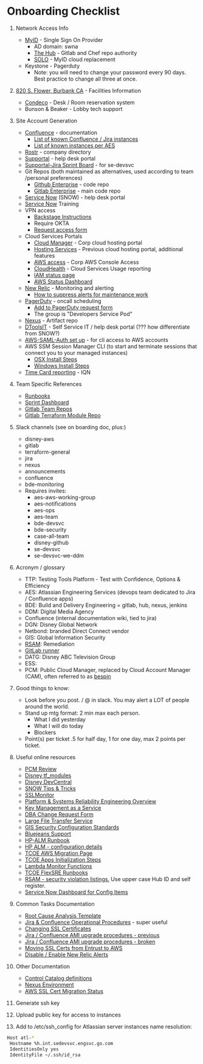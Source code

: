 # Onboarding Checklist

1. Network Access Info
    *  [MyID](https://profile.myid.disney.com/) - Single Sign On Provider
        *  AD domain: swna
        *  [The Hub](https://enterpriseportal.disney.com) - Gitlab and Chef repo authority
        *  [SOLO](https://confluence.disney.com/display/IDAM/SOLO+User+Documentation+-+Self+Service+Application+Integrations) - MyID cloud replacement
    *  Keystone - Pagerduty
        *  Note: you will need to change your password every 90 days. Best practice to change all three at once.

2. [820 S. Flower, Burbank CA](https://goo.gl/maps/4SqSzkv5hGDWSUHZ8) - Facilities Information
    *  [Condeco](https://disney.condecosoftware.com/) - Desk / Room reservation system
    *  Bunson & Beaker - Lobby tech support

3. Site Account Generation
    *  [Confluence](https://confluence.disney.com/display/DEVSVC/SRE+Shared+Services) - documentation
        *  [List of known Confluence / Jira instances](https://devcentral.disney.com/display/ATL/Known+Atlassian+Instances+throughout+Disney)
        *  [List of known instances per AES](https://confluence.disney.com/display/YODA/Atlassian+Engineering+Environment+Design+Document#AtlassianEngineeringEnvironmentDesignDocument-EnterpriseConfluence)
    *  [Rostr](https://rostr.disney.com/) - company directory
    *  [Supportal](https://supportal.disney.com/) - help desk portal
    *  [Supportal-Jira Sprint Board](https://supportal-jira.disney.com/secure/RapidBoard.jspa?rapidView=88&projectKey=COTS) - for se-devsvc
    *  Git Repos (both maintained as alternatives, used according to team /personal preferences)
        *  [Github Enterprise](https://github.disney.com/) - code repo 
        *  [Gitlab Enterprise](https://gitlab.disney.com/) - main code repo
    *  [Service Now](https://disney.service-now.com/) (SNOW) - help desk portal
    *  [Service Now](https://confluence.disney.com/display/GSST/Service+Now+Training) Training
    *  VPN access
        *  [Backstage Instructions](https://disney.service-now.com/dtoolsitsp?id=kb_article&sys_id=01c2c6e1db407b485a1e41deaa9619a5ckstagepassnewuserinstructions.pdf)
        *  Require OKTA
        *  [Request access form](https://hdforms.disney.com:4431/hdforms2.0/rasrequest.aspx)
    *  Cloud Services Portals
        *  [Cloud Manager](https://manager.cloud.disney.com/) - Corp cloud hosting portal
        *  [Hosting Services](https://hostingservices.corp.disney.com/#/) - Previous cloud hosting portal, additional features
        *  [AWS access](http://aws.corp.disney.com/) - Corp AWS Console Access
        *  [CloudHealth](https://apps.cloudhealthtech.com/) - Cloud Services Usage reporting
        *  [IAM status page](https://trust.iam.disney.com/)
        *  [AWS Status Dashboard](https://status.aws.amazon.com/)
    *  [New Relic](http://newrelic.com/) - Monitoring and alerting
        *  [How to suppress alerts for maintenance work](https://confluence.disney.com/pages/viewpage.action?pageId=457741088)
    *  [PagerDuty](https://dtss.pagerduty.com/) - oncall scheduling
        *  [Add to PagerDuty request form](https://disney.service-now.com/DToolsIT/catalog_detail.do?v=1&sysparm_document_key=sc_cat_item,ae32a291dbd5fa00a256fb541d96194c)
        *  The group is "Developers Service Pod"
    *  [Nexus](https://nexus.disney.com/) - Artifact repo
    *  [DToolsIT](https://inside.disney.com/) - Self Service IT / help desk portal (??? how differentiate from SNOW?)
    *  [AWS-SAML-Auth set up](https://confluence.disney.com/display/DTSSBDE/New+Hire+Onboarding+-+BDE+Engineer+Setup+Guide) - for cli access to AWS accounts
    *  AWS SSM Session Manager CLI (to start and terminate sessions that connect you to your managed instances)
        *  [OSX Install Steps](https://docs.aws.amazon.com/systems-manager/latest/userguide/session-manager-working-with-install-plugin.html#install-plugin-macos)
        *  [Windows Install Steps](https://docs.aws.amazon.com/systems-manager/latest/userguide/session-manager-working-with-install-plugin.html#install-plugin-windows)
    *  [Time Card reporting](https://augustus.iqnavigator.com/) - IQN

4. Team Specific References
    *  [Runbooks](https://confluence.disney.com/display/DEVSVC/Shared+Services+Runbooks)
    *  [Sprint Dashboard](https://supportal-jira.disney.com/projects/COTS/summary)
    *  [Gitlab Team Repos](https://gitlab.disney.com/se-devsvc)
    *  [Gitlab Terraform Module Repo](https://gitlab.disney.com/tf-modules)
    
5. Slack channels (see on boarding doc, plus:)
    *  disney-aws
    *  gitlab
    *  terraform-general
    *  jira
    *  nexus
    *  announcements 
    *  confluence
    *  bde-monitoring
    *  Requires invites:
        *  aes-aws-working-group
        *  aes-notifications
        *  aes-ops
        *  aes-team
        *  bde-devsvc
        *  bde-security
        *  case-all-team
        *  disney-github
        *  se-devsvc
        *  se-devsvc-we-ddm

6. Acronym / glossary
    *  TTP: Testing Tools Platform - Test with Confidence, Options & Efficiency
    *  AES: Atlassian Engineering Services (devops team dedicated to Jira / Confluence apps)
    *  BDE: Build and Delivery Engineering = gitlab, hub, nexus, jenkins
    *  DDM: Digital Media Agency
    *  Confluence (internal documentation wiki, tied to jira)
    *  DGN: Disney Global Network
    *  Netbond: branded Direct Connect vendor 
    *  GIS: Global Information Security
    *  [RSAM](https://remediation.disney.com): Remediation
    *  [GitLab runner](https://docs.gitlab.com/runner/)
    *  DATG: Disney ABC Television Group
    *  ESS:
    *  PCM: Public Cloud Manager, replaced by Cloud Account Manager (CAM), often referred to as [bespin](https://manager.cloud.disney.com/)

7. Good things to know:
    *  Look before you post. / @ in slack. You may alert a LOT of people around the world.
    *  Stand up mtg format: 2 min max each person.
        *  What I did yesterday
        *  What I will do today
        *  Blockers
    *  Point(s) per ticket .5 for half day, 1 for one day, max 2 points per ticket.

8. Useful online resources
    *  [PCM Review](https://docs.google.com/spreadsheets/d/1aJuOPPd_k0LNoGS5b-cs1KrnAa2hjNfZnSXixnFo2C0/edit#gid=67073469)
    *  [Disney tf_modules](https://gitlab.disney.com/tf-modules)
    *  [Disney DevCentral](https://devcentral.disney.com/)
    *  [SNOW Tips & Tricks](https://confluence.disney.com/pages/viewpage.action?spaceKey=SEABC&title=SNOW+Tips+N+Tricks)
    *  [SSLMonitor](https://sslmonitor.disney.com/report.html)
    *  [Platform & Systems Reliability Engineering Overview](https://disney.slack.com/files/U03RQ9RU9/FHQBDT2F3/platform_engineering_and_sre_-_overview.pdf)
    *  [Key Management as a Service](https://kms-ui.disney-iam.com/)
    *  [DBA Change Request Form](https://disney.service-now.com/nav_to.do?uri=%2Fcom.glideapp.servicecatalog_cat_item_view.do%3Fv%3D1%26sysparm_id%3D7279893b8c110a80bbb230d2496aa0f1%26sysparm_link_parent%3D92fd46016f73f540fa0c0f7c5d3ee4a1%26sysparm_catalog%3De0d08b13c3330100c8b837659bba8fb4%26sysparm_catalog_view%3Dcatalog_default)
    *  [Large File Transfer Service](https://www.relayit.net/)
    *  [GIS Security Configuration Standards](https://infosec.disney.com/policies/configuration-standards/)
    *  [Bluejeans Support](https://support.bluejeans.com/s/contactsupport)
    *  [HP-ALM Runbook](https://confluence.disney.com/display/DEVSVC/HP+ALM)
    *  [HP ALM - configuration details](https://confluence.disney.com/display/DEVSVC/HP+ALM+-+configuration+details)
    *  [TCOE AWS Migration Page](https://confluence.disney.com/pages/viewpage.action?spaceKey=ECSSS&title=TCOE+Parks+-+AWS+Migration#TCOEParks-AWSMigration-Infrastructure)
    *  [TCOE Apps Initialization Steps](https://confluence.disney.com/display/DEVSVC/TCOE+Support)
    *  [Lambda Monitor Functions](https://confluence.disney.com/display/DEVSVC/Lambda+-+Functions+that+Monitor)
    *  [TCOE FlexSRE Runbooks](https://confluence.disney.com/display/ECSSS/Tcoe+Tools+-+Corp+Runbook)
    *  [RSAM - security violation listings.](https://remediation.disney.com/rsam/) Use upper case Hub ID and self register.
    *  [Service Now Dashboard for Config Items](https://disney.service-now.com/nav_to.do?uri=%2Fsys_report_template.do%3Fjvar_report_id%3Daaa124d1db66330484e141a4059619c4)

9. Common Tasks Documentation
    *  [Root Cause Analysis Template](https://confluence.disney.com/display/YODA/RCA+Template)
    *  [Jira & Confluence Operational Procedures](https://confluence.disney.com/display/DEVSVC/JIRA+and+Confluence+Operational+Procedures) - super useful
    *  [Changing SSL Certificates](https://confluence.disney.com/display/YODA/SSL)
    *  [Jira / Confluence AMI upgrade procedures - previous](https://confluence.disney.com/display/DEVSVC/%5Bdeprecated%5D+Jira+and+Confluence+AMI+and+Instance+Type+Update+Procedures)
    *  [Jira / Confluence AMI upgrade procedures - broken](https://confluence.disney.com/display/DEVSVC/JIRA+and+Confluence+AMI+Upgrade+Procedures)
    *  [Moving SSL Certs from Entrust to AWS](https://confluence.disney.com/pages/viewpage.action?pageId=474276067)
    *  [Disable / Enable New Relic Alerts](https://confluence.disney.com/pages/viewpage.action?pageId=457741088)
10. Other Documentation
    *  [Control Catalog definitions](https://infosec.disney.com/policies/twdc-isps-control-catalog/)
    *  [Nexus Environment](https://confluence.disney.com/display/DEVSVC/Nexus+AWS+Environment+details)
    *  [AWS SSL Cert Migration Status](https://confluence.disney.com/display/DEVSVC/Endpoints+in+Scope+for+AWS+Certs)
11. Generate ssh key
12. Upload public key for access to instances
13. Add to /etc/ssh_config for Atlassian server instances name resolution:
```bash
Host atl-*
 Hostname %h.int.sedevsvc.engsvc.go.com
 IdentitiesOnly yes
 IdentityFile ~/.ssh/id_rsa
```
